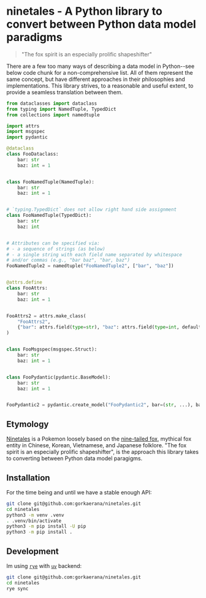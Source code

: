 # ninetales - A Python library to convert between Python data model paradigms

> "The fox spirit is an especially prolific shapeshifter"

There are a few too many ways of describing a data model in Python--see below code chunk for a non-comprehensive list. All of them represent the same concept, but have different approaches in their philosophies and implementations. This library strives, to a reasonable and useful extent, to provide a seamless translation between them.
```python
from dataclasses import dataclass
from typing import NamedTuple, TypedDict
from collections import namedtuple

import attrs
import msgspec
import pydantic

@dataclass
class FooDataclass:
    bar: str
    baz: int = 1


class FooNamedTuple(NamedTuple):
    bar: str
    baz: int = 1


# `typing.TypedDict` does not allow right hand side assignment
class FooNamedTuple(TypedDict):
    bar: str
    baz: int


# Attributes can be specified via:
# - a sequence of strings (as below)
# - a single string with each field name separated by whitespace 
# and/or commas (e.g., "bar baz", "bar, baz")
FooNamedTuple2 = namedtuple("FooNamedTuple2", ["bar", "baz"])


@attrs.define
class FooAttrs:
    bar: str
    baz: int = 1


FooAttrs2 = attrs.make_class(
    "FooAttrs2",
    {"bar": attrs.field(type=str), "baz": attrs.field(type=int, default=1)}
)


class FooMsgspec(msgspec.Struct):
    bar: str
    baz: int = 1


class FooPydantic(pydantic.BaseModel):
    bar: str
    baz: int = 1


FooPydantic2 = pydantic.create_model("FooPydantic2", bar=(str, ...), baz=(int, 1))
```

## Etymology
[Ninetales](https://bulbapedia.bulbagarden.net/wiki/Ninetales_(Pok%C3%A9mon)) is a Pokemon loosely based on the [nine-tailed fox](https://en.wikipedia.org/wiki/Nine-tailed_fox), mythical fox entity in Chinese, Korean, Vietnamese, and Japanese folklore. "The fox spirit is an especially prolific shapeshifter", is the approach this library takes to converting between Python data model paragigms.

## Installation
For the time being and until we have a stable enough API:
```bash
git clone git@github.com:gorkaerana/ninetales.git
cd ninetales
python3 -m venv .venv
. .venv/bin/activate
python3 -m pip install -U pip
python3 -m pip install .
```

## Development
Im using [`rye`](https://rye-up.com/) with [`uv`](https://github.com/astral-sh/uv) backend:
```bash
git clone git@github.com:gorkaerana/ninetales.git
cd ninetales
rye sync
```
